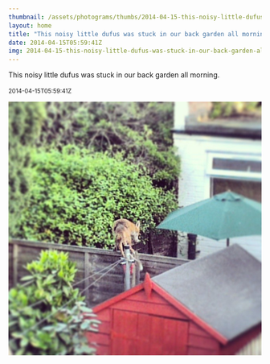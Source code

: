 ```yaml
---
thumbnail: /assets/photograms/thumbs/2014-04-15-this-noisy-little-dufus-was-stuck-in-our-back-garden-all-morning-.jpg
layout: home
title: "This noisy little dufus was stuck in our back garden all morning."
date: 2014-04-15T05:59:41Z
img: 2014-04-15-this-noisy-little-dufus-was-stuck-in-our-back-garden-all-morning-.jpg
---
```


This noisy little dufus was stuck in our back garden all morning.

<small>2014-04-15T05:59:41Z</small>

![This noisy little dufus was stuck in our back garden all morning.](/assets/photograms/original/2014-04-15-this-noisy-little-dufus-was-stuck-in-our-back-garden-all-morning-.jpg)
